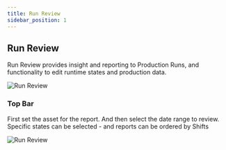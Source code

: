 ```yaml
---
title: Run Review
sidebar_position: 1
---
```


## Run Review

Run Review provides insight and reporting to Production Runs, and functionality to edit runtime states and production data.

![Run Review](/img/RunReviewOverview.png)


### Top Bar 
First set the asset for the report. And then select the date range to review.
Specific states can be selected - and reports can be ordered by Shifts

![Run Review](/img/RunReviewEdits.png)

